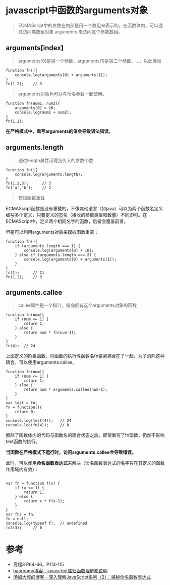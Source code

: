 # javascript中函数的arguments对象

> ECMAScript中的参数在内部是用一个数组来表示的。在函数体内，可以通过访问类数组对象 arguments 来访问这个参数数组。

## arguments[index]

> arguments[0]是第一个参数，arguments[1]是第二个参数，...，以此类推

```
function fn(){
    console.log(arguments[0] + arguments[1]);
}
fn(1,2);    // 3
```

> arguments对象也可以与命名参数一起使用。

```
function fn(num1, num2){
	arguments[0] = 10;
	console.log(num1 + num2);
}
fn(1,2);
```

**在严格模式中，重写arguments的值会导致语法错误。**

## arguments.length 

> 通过length属性可得到传入的参数个数

```
function fn(){
    console.log(arguments.length);
}
fn(1,2,3);      // 3
fn('a','b');    // 2
```

> 模拟函数重载

ECMAScript函数是没有重载的，不像其他语言（如java）可以为两个函数名定义编写多个定义，只要定义的签名（接收的参数类型和数量）不同即可。在ECMAScript中，定义两个相同名字的函数，后者会覆盖前者。

但是可以利用arguments对象来模拟函数重载：

```
function fn(){
	if (arguments.length === 1) {
		console.log(arguments[0] + 10);
	} else if (arguments.length === 2) {
		console.log(arguments[0] + arguments[1]);
	}
}
fn(1);      // 11
fn(1,2);    // 3
```

## arguments.callee 

> callee属性是一个指针，指向拥有这个arguments对象的函数

```
function fn(num){
    if (num <= 1) {
        return 1;
    } else {
        return num * fn(num-1);
    }
}
fn(4);  // 24
```

上面定义的阶乘函数，将函数的执行与函数名fn紧紧耦合在了一起。为了消除这种耦合，可以使用arguments.callee。

```
function fn(num){
	if (num <= 1) {
		return 1;
	} else {
		return num * arguments.callee(num-1);
	}
}
var test = fn;
fn = function(){
	return 0;
}
console.log(test(4));   // 24
console.log(fn(4));     // 0
```

解除了函数体内的代码与函数名的耦合状态之后，即使重写了fn函数，仍然不影响test函数的执行。

**当函数在严格模式下运行时，访问arguments.callee会导致错误。**

此时，可以使用**命名函数表达式**来解决（命名函数表达式的名字只在其定义的函数作用域内有效）：

```

var fn = function f(x) {
	if (x <= 1) {
		return 1;
	} else {
		return x * f(x-1);
	}
}
var fn2 = fn;
fn = null;
console.log(typeof f);  // undefined
fn2(3);     // 6
```

# 参考

+ 高程3 P64-66，P113-115
+ [haorooms博客 - javascript递归函数理解和说明](http://www.haorooms.com/post/js_dg_jsdihanshu)
+ [汤姆大叔的博客 - 深入理解JavaScript系列（2）：揭秘命名函数表达式](http://www.cnblogs.com/TomXu/archive/2011/12/29/2290308.html)